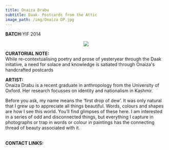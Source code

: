 ```yaml
---
title: Onaiza Drabu
subtitle: Daak- Postcards from the Attic
image_path: /img/Onaiza DP.jpg
---
```


<p><b>BATCH:</b>YIF 2014</p>

<p align="center">
<img src="../../img/Onaiza DP.jpg"></p>

<b>CURATORIAL NOTE:</b>
<br />
While re-contextualising poetry and prose of yesteryear through the Daak initative, a need for solace and knowledge is satiated through Onaiza's handcrafted postcards 

<b>ARTIST:</b>
<br />
Onaiza Drabu is a recent graduate in anthropology from the University of Oxford. Her research focusses on identity and nationalism in Kashmir.

Before you ask, my name means the ‘first drop of dew’. It was only natural that I grew up to appreciate all things beautiful. Words, colours and shapes are how I see this world. You’ll find glimpses of these here. I am interested in a series of odd and disconnected things, but everything I capture in photographs or trap in words or colour in paintings has the connecting thread of beauty associated with it.


<br />
<b>CONTACT LINKS:</b>
<br />
<a href="https://www.facebook.com/onaizadrabu" class="fa fa-facebook"></a>



